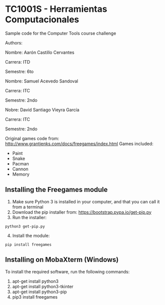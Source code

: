 # TC1001S - Herramientas Computacionales
Sample code for the Computer Tools course challenge

Authors:

Nombre: Aarón Castillo Cervantes

Carrera: ITD

Semestre: 6to



Nombre: Samuel Acevedo Sandoval

Carrera: ITC

Semestre: 2ndo



Nobre: David Santiago Vieyra García

Carrera: ITC

Semestre: 2ndo



Original games code from: http://www.grantjenks.com/docs/freegames/index.html
Games included:
- Paint
- Snake
- Pacman
- Cannon
- Memory

## Installing the Freegames module

1. Make sure Python 3 is installed in your computer, and that you can call
   it from a terminal
2. Download the pip installer from: https://bootstrap.pypa.io/get-pip.py
3. Run the installer:
```
python3 get-pip.py
```
4. Install the module:
```
pip install freegames
```

## Installing on MobaXterm (Windows)

To install the required software, run the following commands:

1. apt-get install python3
2. apt-get install python3-tkinter
3. apt-get install python3-pip
4. pip3 install freegames
